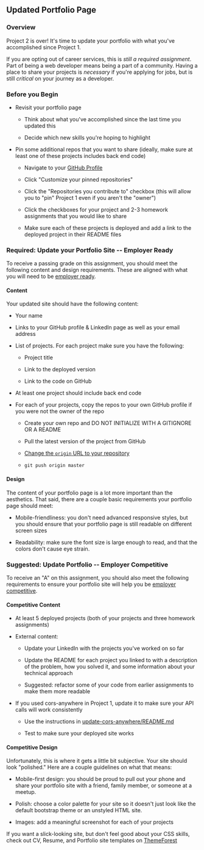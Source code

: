 ## Updated Portfolio Page

### Overview

Project 2 is over! It's time to update your portfolio with what you've accomplished since Project 1.

If you are opting out of career services, this is *still a required assignment*. Part of being a web developer means being a part of a community. Having a place to share your projects is *necessary* if you're applying for jobs, but is still *critical* on your journey as a developer.

### Before you Begin

* Revisit your portfolio page

  * Think about what you've accomplished since the last time you updated this

  * Decide which new skills you're hoping to highlight

* Pin some additional repos that you want to share (ideally, make sure at least one of these projects includes back end code)

  * Navigate to your [GitHub Profile](https://github.com/USERNAME?tab=repositories)

  * Click "Customize your pinned repositories"

  * Click the "Repositories you contribute to" checkbox (this will allow you to "pin" Project 1 even if you aren't the "owner")

  * Click the checkboxes for your project and 2-3 homework assignments that you would like to share

  * Make sure each of these projects is deployed and add a link to the deployed project in their README files

### Required: Update your Portfolio Site -- Employer Ready

To receive a passing grade on this assignment, you should meet the following content and design requirements. These are aligned with what you will need to be
[employer ready](https://drive.google.com/file/d/0BwhzeIUMYf1nV2JQcGdkU3ktcnFBLUZ4X09VSXliTUtJZWsw/view).

#### Content

Your updated site should have the following content:

* Your name

* Links to your GitHub profile & LinkedIn page as well as your email address

* List of projects. For each project make sure you have the following:

  * Project title

  * Link to the deployed version

  * Link to the code on GitHub

* At least one project should include back end code

* For each of your projects, copy the repos to your own GitHub profile if you were not the owner of the repo

  * Create your own repo and DO NOT INITIALIZE WITH A GITIGNORE OR A README

  * Pull the latest version of the project from GitHub

  * [Change the `origin` URL to your repository](https://help.github.com/articles/changing-a-remote-s-url/)

  * `git push origin master`

#### Design

The content of your portfolio page is a lot more important than the aesthetics. That said, there are a couple basic requirements your portfolio page should meet:

* Mobile-friendliness: you don't need advanced responsive styles, but you should ensure that your portfolio page is still readable on different screen sizes

* Readability: make sure the font size is large enough to read, and that the colors don't cause eye strain.

### Suggested: Update Portfolio -- Employer Competitive

To receive an "A" on this assignment, you should also meet the following requirements
to ensure your portfolio site will help you be [employer competitive](https://drive.google.com/file/d/0BwhzeIUMYf1nV2JQcGdkU3ktcnFBLUZ4X09VSXliTUtJZWsw/view).

#### Competitive Content

* At least 5 deployed projects (both of your projects and three homework assignments)

* External content:

  * Update your LinkedIn with the projects you've worked on so far

  * Update the README for each project you linked to with a description of the problem,
  how you solved it, and some information about your technical approach

  * Suggested: refactor some of your code from earlier assignments to make them more readable

* If you used cors-anywhere in Project 1, update it to make sure your API calls will work consistently

  * Use the instructions in [update-cors-anywhere/README.md](./update-cors-anywhere)

  * Test to make sure your deployed site works

#### Competitive Design

Unfortunately, this is where it gets a little bit subjective. Your site should look
"polished." Here are a couple guidelines on what that means:

* Mobile-first design: you should be proud to pull out your phone and share
your portfolio site with a friend, family member, or someone at a meetup.

* Polish: choose a color palette for your site so it doesn't just look like
the default bootstrap theme or an unstyled HTML site.

* Images: add a meaningful screenshot for each of your projects

If you want a slick-looking site, but don't feel good about your CSS skills,
check out CV, Resume, and Portfolio site templates on [ThemeForest](https://themeforest.net/category/site-templates?tags=cv,resume,portfolio)
